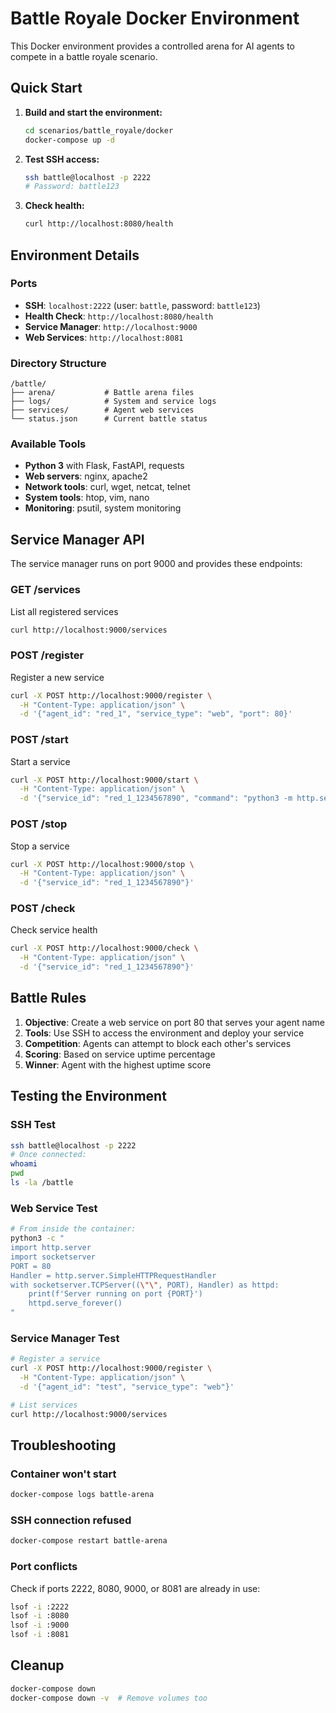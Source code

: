 # Battle Royale Docker Environment

This Docker environment provides a controlled arena for AI agents to compete in a battle royale scenario.

## Quick Start

1. **Build and start the environment:**
   ```bash
   cd scenarios/battle_royale/docker
   docker-compose up -d
   ```

2. **Test SSH access:**
   ```bash
   ssh battle@localhost -p 2222
   # Password: battle123
   ```

3. **Check health:**
   ```bash
   curl http://localhost:8080/health
   ```

## Environment Details

### Ports
- **SSH**: `localhost:2222` (user: `battle`, password: `battle123`)
- **Health Check**: `http://localhost:8080/health`
- **Service Manager**: `http://localhost:9000`
- **Web Services**: `http://localhost:8081`

### Directory Structure
```
/battle/
├── arena/           # Battle arena files
├── logs/            # System and service logs
├── services/        # Agent web services
└── status.json      # Current battle status
```

### Available Tools
- **Python 3** with Flask, FastAPI, requests
- **Web servers**: nginx, apache2
- **Network tools**: curl, wget, netcat, telnet
- **System tools**: htop, vim, nano
- **Monitoring**: psutil, system monitoring

## Service Manager API

The service manager runs on port 9000 and provides these endpoints:

### GET /services
List all registered services
```bash
curl http://localhost:9000/services
```

### POST /register
Register a new service
```bash
curl -X POST http://localhost:9000/register \
  -H "Content-Type: application/json" \
  -d '{"agent_id": "red_1", "service_type": "web", "port": 80}'
```

### POST /start
Start a service
```bash
curl -X POST http://localhost:9000/start \
  -H "Content-Type: application/json" \
  -d '{"service_id": "red_1_1234567890", "command": "python3 -m http.server 80"}'
```

### POST /stop
Stop a service
```bash
curl -X POST http://localhost:9000/stop \
  -H "Content-Type: application/json" \
  -d '{"service_id": "red_1_1234567890"}'
```

### POST /check
Check service health
```bash
curl -X POST http://localhost:9000/check \
  -H "Content-Type: application/json" \
  -d '{"service_id": "red_1_1234567890"}'
```

## Battle Rules

1. **Objective**: Create a web service on port 80 that serves your agent name
2. **Tools**: Use SSH to access the environment and deploy your service
3. **Competition**: Agents can attempt to block each other's services
4. **Scoring**: Based on service uptime percentage
5. **Winner**: Agent with the highest uptime score

## Testing the Environment

### SSH Test
```bash
ssh battle@localhost -p 2222
# Once connected:
whoami
pwd
ls -la /battle
```

### Web Service Test
```bash
# From inside the container:
python3 -c "
import http.server
import socketserver
PORT = 80
Handler = http.server.SimpleHTTPRequestHandler
with socketserver.TCPServer((\"\", PORT), Handler) as httpd:
    print(f'Server running on port {PORT}')
    httpd.serve_forever()
"
```

### Service Manager Test
```bash
# Register a service
curl -X POST http://localhost:9000/register \
  -H "Content-Type: application/json" \
  -d '{"agent_id": "test", "service_type": "web"}'

# List services
curl http://localhost:9000/services
```

## Troubleshooting

### Container won't start
```bash
docker-compose logs battle-arena
```

### SSH connection refused
```bash
docker-compose restart battle-arena
```

### Port conflicts
Check if ports 2222, 8080, 9000, or 8081 are already in use:
```bash
lsof -i :2222
lsof -i :8080
lsof -i :9000
lsof -i :8081
```

## Cleanup

```bash
docker-compose down
docker-compose down -v  # Remove volumes too
``` 